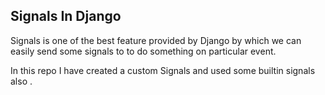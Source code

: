 ## Signals In Django 

Signals is one of the best feature provided by Django by which we can easily send some signals to to do something on particular event.

In this repo I have created a custom Signals and used some builtin signals also .